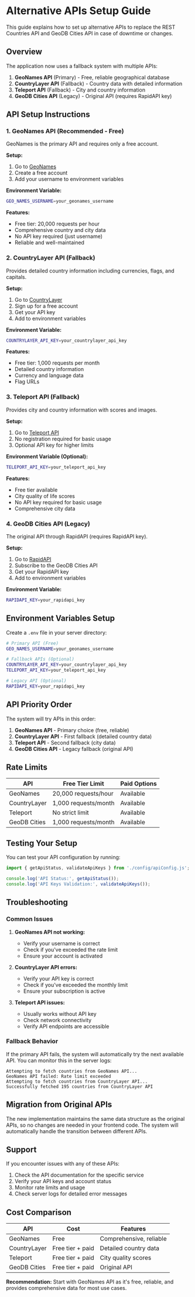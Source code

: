 # Alternative APIs Setup Guide

This guide explains how to set up alternative APIs to replace the REST Countries API and GeoDB Cities API in case of downtime or changes.

## Overview

The application now uses a fallback system with multiple APIs:

1. **GeoNames API** (Primary) - Free, reliable geographical database
2. **CountryLayer API** (Fallback) - Country data with detailed information
3. **Teleport API** (Fallback) - City and country information
4. **GeoDB Cities API** (Legacy) - Original API (requires RapidAPI key)

## API Setup Instructions

### 1. GeoNames API (Recommended - Free)

GeoNames is the primary API and requires only a free account.

**Setup:**
1. Go to [GeoNames](http://www.geonames.org/login)
2. Create a free account
3. Add your username to environment variables

**Environment Variable:**
```bash
GEO_NAMES_USERNAME=your_geonames_username
```

**Features:**
- Free tier: 20,000 requests per hour
- Comprehensive country and city data
- No API key required (just username)
- Reliable and well-maintained

### 2. CountryLayer API (Fallback)

Provides detailed country information including currencies, flags, and capitals.

**Setup:**
1. Go to [CountryLayer](https://countrylayer.com/)
2. Sign up for a free account
3. Get your API key
4. Add to environment variables

**Environment Variable:**
```bash
COUNTRYLAYER_API_KEY=your_countrylayer_api_key
```

**Features:**
- Free tier: 1,000 requests per month
- Detailed country information
- Currency and language data
- Flag URLs

### 3. Teleport API (Fallback)

Provides city and country information with scores and images.

**Setup:**
1. Go to [Teleport API](https://developers.teleport.org/api/)
2. No registration required for basic usage
3. Optional API key for higher limits

**Environment Variable (Optional):**
```bash
TELEPORT_API_KEY=your_teleport_api_key
```

**Features:**
- Free tier available
- City quality of life scores
- No API key required for basic usage
- Comprehensive city data

### 4. GeoDB Cities API (Legacy)

The original API through RapidAPI (requires RapidAPI key).

**Setup:**
1. Go to [RapidAPI](https://rapidapi.com/wirefreetech/api/geodb-cities/)
2. Subscribe to the GeoDB Cities API
3. Get your RapidAPI key
4. Add to environment variables

**Environment Variable:**
```bash
RAPIDAPI_KEY=your_rapidapi_key
```

## Environment Variables Setup

Create a `.env` file in your server directory:

```bash
# Primary API (Free)
GEO_NAMES_USERNAME=your_geonames_username

# Fallback APIs (Optional)
COUNTRYLAYER_API_KEY=your_countrylayer_api_key
TELEPORT_API_KEY=your_teleport_api_key

# Legacy API (Optional)
RAPIDAPI_KEY=your_rapidapi_key
```

## API Priority Order

The system will try APIs in this order:

1. **GeoNames API** - Primary choice (free, reliable)
2. **CountryLayer API** - First fallback (detailed country data)
3. **Teleport API** - Second fallback (city data)
4. **GeoDB Cities API** - Legacy fallback (original API)

## Rate Limits

| API | Free Tier Limit | Paid Options |
|-----|----------------|--------------|
| GeoNames | 20,000 requests/hour | Available |
| CountryLayer | 1,000 requests/month | Available |
| Teleport | No strict limit | Available |
| GeoDB Cities | 1,000 requests/month | Available |

## Testing Your Setup

You can test your API configuration by running:

```javascript
import { getApiStatus, validateApiKeys } from './config/apiConfig.js';

console.log('API Status:', getApiStatus());
console.log('API Keys Validation:', validateApiKeys());
```

## Troubleshooting

### Common Issues

1. **GeoNames API not working:**
   - Verify your username is correct
   - Check if you've exceeded the rate limit
   - Ensure your account is activated

2. **CountryLayer API errors:**
   - Verify your API key is correct
   - Check if you've exceeded the monthly limit
   - Ensure your subscription is active

3. **Teleport API issues:**
   - Usually works without API key
   - Check network connectivity
   - Verify API endpoints are accessible

### Fallback Behavior

If the primary API fails, the system will automatically try the next available API. You can monitor this in the server logs:

```
Attempting to fetch countries from GeoNames API...
GeoNames API failed: Rate limit exceeded
Attempting to fetch countries from CountryLayer API...
Successfully fetched 195 countries from CountryLayer API
```

## Migration from Original APIs

The new implementation maintains the same data structure as the original APIs, so no changes are needed in your frontend code. The system will automatically handle the transition between different APIs.

## Support

If you encounter issues with any of these APIs:

1. Check the API documentation for the specific service
2. Verify your API keys and account status
3. Monitor rate limits and usage
4. Check server logs for detailed error messages

## Cost Comparison

| API | Cost | Features |
|-----|------|----------|
| GeoNames | Free | Comprehensive, reliable |
| CountryLayer | Free tier + paid | Detailed country data |
| Teleport | Free tier + paid | City quality scores |
| GeoDB Cities | Free tier + paid | Original API |

**Recommendation:** Start with GeoNames API as it's free, reliable, and provides comprehensive data for most use cases. 